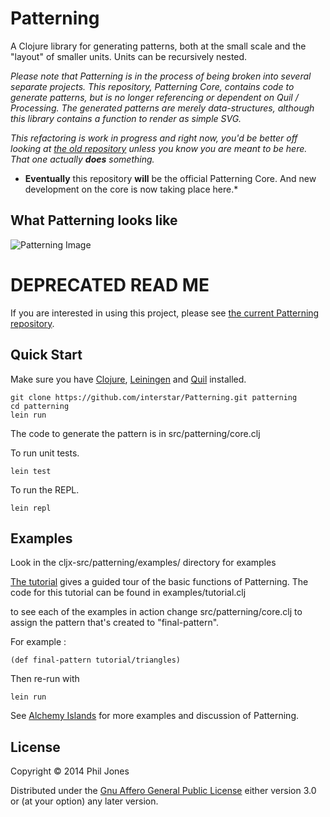 # Patterning

A Clojure library for generating patterns, both at the small scale and the "layout" of smaller units. Units can be recursively nested.

*Please note that Patterning is in the process of being broken into several separate projects. This repository, Patterning Core, contains code to generate patterns, but is no longer referencing or dependent on Quil / Processing. The generated patterns are merely data-structures, although this library contains a function to render as simple SVG.*

*This refactoring is work in progress and right now, you'd be better off looking at [the old repository](https://github.com/interstar/patterning) unless you know you are meant to be here. That one actually **does** something.* 

* **Eventually** this repository **will** be the official Patterning Core. And new development on the core is now taking place here.*

## What Patterning looks like 

![Patterning Image](http://alchemyislands.com/blog/wp-content/uploads/2014/09/fp6.png)

# DEPRECATED READ ME 
If you are interested in using this project, please see [the current Patterning repository](https://github.com/interstar/patterning).

## Quick Start
Make sure you have [Clojure](http://clojure.org/), [Leiningen](http://leiningen.org/) and [Quil](https://github.com/quil/) installed.

    git clone https://github.com/interstar/Patterning.git patterning
    cd patterning
    lein run

The code to generate the pattern is in src/patterning/core.clj

To run unit tests.

    lein test
   
To run the REPL.

    lein repl


## Examples
Look in the cljx-src/patterning/examples/ directory for examples

[The tutorial](http://alchemyislands.com/tutorial/tutorial.html) gives a guided tour of the basic functions of Patterning. The code for this tutorial can be found in examples/tutorial.clj

to see each of the examples in action change src/patterning/core.clj to assign the pattern that's created to "final-pattern".

For example : 

    (def final-pattern tutorial/triangles)


Then re-run with 

    lein run


See [Alchemy Islands](http://alchemyislands.com) for more examples and discussion of Patterning.

## License

Copyright © 2014 Phil Jones

Distributed under the [Gnu Affero General Public License](http://www.gnu.org/licenses/agpl.html) 
either version 3.0 or (at your option) any later version.
